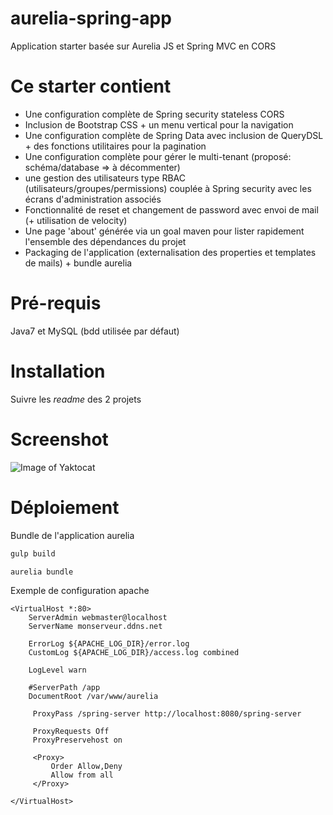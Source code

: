 # aurelia-spring-app
Application starter basée sur Aurelia JS et Spring MVC en CORS

# Ce starter contient
* Une configuration complète de Spring security stateless CORS
* Inclusion de Bootstrap CSS + un menu vertical pour la navigation
* Une configuration complète de Spring Data avec inclusion de QueryDSL + des fonctions utilitaires pour la pagination
* Une configuration complète pour gérer le multi-tenant (proposé: schéma/database => à décommenter)
* une gestion des utilisateurs type RBAC (utilisateurs/groupes/permissions) couplée à Spring security avec les écrans d'administration associés
* Fonctionnalité de reset et changement de password avec envoi de mail (+ utilisation de velocity)
* Une page 'about' générée via un goal maven pour lister rapidement l'ensemble des dépendances du projet
* Packaging de l'application (externalisation des properties et templates de mails) + bundle aurelia


# Pré-requis
Java7 et MySQL (bdd utilisée par défaut)

# Installation
Suivre les _readme_ des 2 projets

# Screenshot
![Image of Yaktocat](http://lagrede.alwaysdata.net/aurelia-spring-app/aurelia-spring-app-screenshot.png)



# Déploiement 
Bundle de l'application aurelia
```bash
gulp build
```
```bash
aurelia bundle
```

Exemple de configuration apache
```
<VirtualHost *:80>
    ServerAdmin webmaster@localhost
    ServerName monserveur.ddns.net

    ErrorLog ${APACHE_LOG_DIR}/error.log
    CustomLog ${APACHE_LOG_DIR}/access.log combined

    LogLevel warn

    #ServerPath /app
    DocumentRoot /var/www/aurelia

     ProxyPass /spring-server http://localhost:8080/spring-server

     ProxyRequests Off
     ProxyPreservehost on
     
     <Proxy>
         Order Allow,Deny
         Allow from all
     </Proxy>

</VirtualHost>
```
